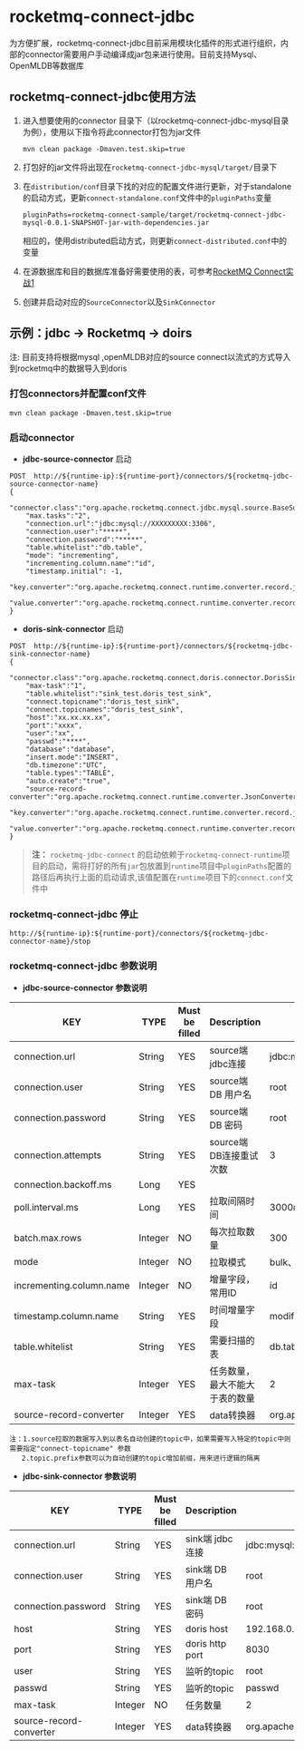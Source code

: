 # rocketmq-connect-jdbc

为方便扩展，rocketmq-connect-jdbc目前采用模块化插件的形式进行组织，内部的connector需要用户手动编译成jar包来进行使用。目前支持Mysql、OpenMLDB等数据库

## rocketmq-connect-jdbc使用方法

1. 进入想要使用的connector
   目录下（以rocketmq-connect-jdbc-mysql目录为例），使用以下指令将此connector打包为jar文件
   
   ```shell
   mvn clean package -Dmaven.test.skip=true
   ```
2. 打包好的jar文件将出现在`rocketmq-connect-jdbc-mysql/target/`目录下
3. 在`distribution/conf`目录下找的对应的配置文件进行更新，对于standalone的启动方式，更新`connect-standalone.conf`文件中的`pluginPaths`变量
   
   ```lombok.config
   pluginPaths=rocketmq-connect-sample/target/rocketmq-connect-jdbc-mysql-0.0.1-SNAPSHOT-jar-with-dependencies.jar
   ```
   
   相应的，使用distributed启动方式，则更新`connect-distributed.conf`中的变量
4. 在源数据库和目的数据库准备好需要使用的表，可参考[RocketMQ Connect实战1](https://rocketmq.apache.org/zh/docs/%e6%95%b0%e6%8d%ae%e9%9b%86%e6%88%90/28RocketMQ%20Connect%20In%20Action1/)
5. 创建并启动对应的`SourceConnector`以及`SinkConnector`



## 示例：jdbc -> Rocketmq -> doirs

注: 目前支持将根据mysql ,openMLDB对应的source connect以流式的方式导入到rocketmq中的数据导入到doris

### 打包connectors并配置conf文件

```
mvn clean package -Dmaven.test.skip=true
```

### 启动connector

* **jdbc-source-connector** 启动

```
POST  http://${runtime-ip}:${runtime-port}/connectors/${rocketmq-jdbc-source-connector-name}
{
    "connector.class":"org.apache.rocketmq.connect.jdbc.mysql.source.BaseSourceConnector",
    "max.tasks":"2",
    "connection.url":"jdbc:mysql://XXXXXXXXX:3306",
    "connection.user":"*****",
    "connection.password":"*****",
    "table.whitelist":"db.table",
    "mode": "incrementing",
    "incrementing.column.name":"id",
    "timestamp.initial": -1,
    "key.converter":"org.apache.rocketmq.connect.runtime.converter.record.json.JsonConverter",
    "value.converter":"org.apache.rocketmq.connect.runtime.converter.record.json.JsonConverter"
}
```

* **doris-sink-connector** 启动

```
POST  http://${runtime-ip}:${runtime-port}/connectors/${rocketmq-jdbc-sink-connector-name}
{
    "connector.class":"org.apache.rocketmq.connect.doris.connector.DorisSinkConnector",
    "max-task":"1",
    "table.whitelist":"sink_test.doris_test_sink",
    "connect.topicname":"doris_test_sink",
    "connect.topicnames":"doris_test_sink",
    "host":"xx.xx.xx.xx",
    "port":"xxxx",
    "user":"xx",
    "passwd":"****",
    "database":"database",
    "insert.mode":"INSERT",
    "db.timezone":"UTC",
    "table.types":"TABLE",
    "auto.create":"true",
    "source-record-converter":"org.apache.rocketmq.connect.runtime.converter.JsonConverter",
    "key.converter":"org.apache.rocketmq.connect.runtime.converter.record.json.JsonConverter",
    "value.converter":"org.apache.rocketmq.connect.runtime.converter.record.json.JsonConverter"}'
}
```

> **注：** `rocketmq-jdbc-connect` 的启动依赖于`rocketmq-connect-runtime`项目的启动，需将打好的所有`jar`包放置到`runtime`项目中`pluginPaths`配置的路径后再执行上面的启动请求,该值配置在`runtime`项目下的`connect.conf`文件中

### rocketmq-connect-jdbc 停止

```
http://${runtime-ip}:${runtime-port}/connectors/${rocketmq-jdbc-connector-name}/stop
```

### rocketmq-connect-jdbc 参数说明

* **jdbc-source-connector 参数说明**

| KEY                      | TYPE    | Must be filled | Description      | Example                                                   |
| ------------------------ | ------- | -------------- | ---------------- | --------------------------------------------------------- |
| connection.url           | String  | YES            | source端 jdbc连接   | jdbc:mysql://XXXXXXXXX:3306                               |
| connection.user          | String  | YES            | source端 DB 用户名   | root                                                      |
| connection.password      | String  | YES            | source端 DB 密码    | root                                                      |
| connection.attempts      | String  | YES            | source端 DB连接重试次数 | 3                                                         |
| connection.backoff.ms    | Long    | YES            |                  |                                                           |
| poll.interval.ms         | Long    | YES            | 拉取间隔时间           | 3000ms                                                    |
| batch.max.rows           | Integer | NO             | 每次拉取数量           | 300                                                       |
| mode                     | Integer | NO             | 拉取模式             | bulk、timestamp、incrementing、timestamp+incrementing        |
| incrementing.column.name | Integer | NO             | 增量字段，常用ID        | id                                                        |
| timestamp.column.name    | String  | YES            | 时间增量字段           | modified_time                                             |
| table.whitelist          | String  | YES            | 需要扫描的表           | db.table,db.table01                                       |
| max-task                 | Integer | YES            | 任务数量，最大不能大于表的数量  | 2                                                         |
| source-record-converter  | Integer | YES            | data转换器          | org.apache.rocketmq.connect.doris.converter.JsonConverter |

```
注：1.source拉取的数据写入到以表名自动创建的topic中，如果需要写入特定的topic中则需要指定"connect-topicname" 参数
   2.topic.prefix参数可以为自动创建的topic增加前缀，用来进行逻辑的隔离
```

* **jdbc-sink-connector 参数说明**

| KEY                     | TYPE    | Must be filled | Description     | Example                                                   |
| ----------------------- | ------- | -------------- | --------------- | --------------------------------------------------------- |
| connection.url          | String  | YES            | sink端 jdbc连接    | jdbc:mysql://XXXXXXXXX:3306                               |
| connection.user         | String  | YES            | sink端 DB 用户名    | root                                                      |
| connection.password     | String  | YES            | sink端 DB 密码     | root                                                      |
| host                    | String  | YES            | doris host      | 192.168.0.1                                               |
| port                    | String  | YES            | doris http port | 8030                                                      |
| user                    | String  | YES            | 监听的topic        | root                                                      |
| passwd                  | String  | YES            | 监听的topic        | passwd                                                    |
| max-task                | Integer | NO             | 任务数量            | 2                                                         |
| source-record-converter | Integer | YES            | data转换器         | org.apache.rocketmq.connect.doris.converter.JsonConverter |
